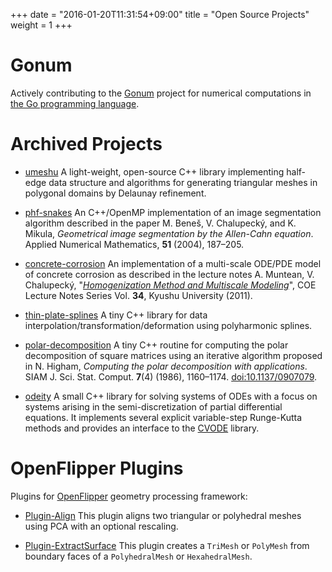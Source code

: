 +++
date = "2016-01-20T11:31:54+09:00"
title = "Open Source Projects"
weight = 1
+++

# Gonum

Actively contributing to the [Gonum](https://gonum.org/) project for numerical computations in [the Go programming
language](http://www.golang.org/).

# Archived Projects

* [umeshu](https://github.com/vladimir-ch/umeshu/)
A light-weight, open-source C++ library implementing half-edge data structure and algorithms for generating triangular
meshes in polygonal domains by Delaunay refinement.

* [phf-snakes](https://github.com/vladimir-ch/phf-snakes/)
An C++/OpenMP implementation of an image segmentation algorithm described in the paper M. Beneš, V.  Chalupecký, and K.
Mikula, _Geometrical image segmentation by the Allen-Cahn equation_. Applied Numerical Mathematics, **51** (2004),
187–205.

* [concrete-corrosion](https://github.com/vladimir-ch/concrete-corrosion/)
An implementation of a multi-scale ODE/PDE model of concrete corrosion as described in the lecture notes A. Muntean, V.
Chalupecký, "[_Homogenization Method and Multiscale
Modeling_](http://www.imi.kyushu-u.ac.jp/eng/publishes/pub_inner/id:2/cid:15)", COE Lecture Notes Series Vol. **34**,
Kyushu University (2011).

* [thin-plate-splines](https://github.com/vladimir-ch/thin-plate-splines/)
A tiny C++ library for data interpolation/transformation/deformation using polyharmonic splines.

* [polar-decomposition](https://github.com/vladimir-ch/polar-decomposition/)
A tiny C++ routine for computing the polar decomposition of square matrices using an iterative algorithm proposed in N.
Higham, _Computing the polar decomposition with applications_. SIAM J. Sci. Stat. Comput. **7**(4) (1986), 1160–1174.
[doi:10.1137/0907079](http://dx.doi.org/10.1137%2F0907079).

* [odeity](https://github.com/vladimir-ch/odeity/)
A small C++ library for solving systems of ODEs with a focus on systems arising in the semi-discretization of partial
differential equations. It implements several explicit variable-step Runge-Kutta methods and provides an interface to
the [CVODE](https://computation.llnl.gov/casc/sundials/main.html) library.

# OpenFlipper Plugins

Plugins for [OpenFlipper](http://www.openflipper.org/) geometry processing framework:

* [Plugin-Align](https://github.com/vladimir-ch/Plugin-Align)
This plugin aligns two triangular or polyhedral meshes using PCA with an optional rescaling.

* [Plugin-ExtractSurface](https://github.com/vladimir-ch/Plugin-ExtractSurface)
This plugin creates a `TriMesh` or `PolyMesh` from boundary faces of a `PolyhedralMesh` or `HexahedralMesh`.
